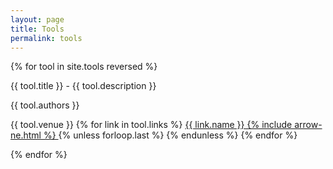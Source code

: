 ```yaml
---
layout: page
title: Tools
permalink: tools
---
```


<div class="custom-font">
    {% for tool in site.tools reversed %}
    <div class="mt-4 md:mt-8" key="{{ tool.id }}">
        <div class="flex flex-col space-y-0">
            <p class="text-base md:text-lg font-bold !my-0 dark:text-stone-100">{{ tool.title }} - <span class="font-normal">{{ tool.description }}</span></p>
            <p class="text-sm md:text-base text-stone-500 dark:text-gray-400 ">{{ tool.authors }}</p>
            <p class="text-[.8rem] md:text-[1rem] text-gray-400 -mt-1">
                <span>{{ tool.venue }}</span>
                {% for link in tool.links %}
                    <a href="{{ link.url }}" target="_blank" class="inline-flex items-center text-base mr-2 !no-underline hover:!underline">
                        {{ link.name }}
                        {% include arrow-ne.html %}
                    </a>
                    {% unless forloop.last %} {% endunless %}
                {% endfor %}
            </p>
        </div>
    </div>
    {% endfor %}
</div>
